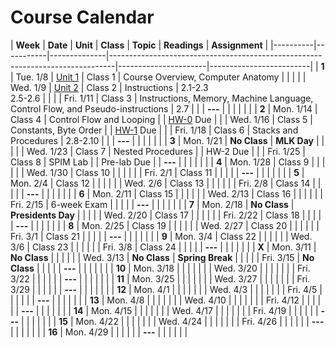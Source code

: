 # Course Calendar

    
| **Week** | **Date**  | **Unit**  |  **Class**    | **Topic**                                                                     | **Readings**         | **Assignment**          |
|----------|-----------|--------------|-------------------------------------------------------------------------------|----------------------|-------------------------|
| **1**    | Tue. 1/8  | [Unit 1](units/unit_01.md) | Class 1      | Course Overview, Computer Anatomy                                             |                      |                         |
|          | Wed. 1/9  | [Unit 2](units/unit_02.md) | Class 2      | Instructions                                                                  | 2.1-2.3 <br> 2.5-2.6 |                         |
|          | Fri. 1/11 | Class 3      | Instructions, Memory, Machine Language, Control Flow, and Pseudo-instructions | 2.7                  |                         |
| **---**  |           |              |                                                                               |                      |                         |
| **2**    | Mon. 1/14 | Class 4      | Control Flow and Looping                                                      |                      | [HW-0](hw/hw00.md) Due  |
|          | Wed. 1/16 | Class 5      | Constants, Byte Order                                                         |                      | [HW-1](hw/hw01.pdf) Due |
|          | Fri. 1/18 | Class 6      | Stacks and Procedures                                                         | 2.8-2.10             |                         |
| **---**  |           |              |                                                                               |                      |                         |
| **3**    | Mon. 1/21 | **No Class** | **MLK Day**                                                                   |                      |                         |
|          | Wed. 1/23 | Class 7      | Nested Procedures                                                             |                      | HW-2 Due                |
|          | Fri. 1/25 | Class 8      | SPIM Lab                                                                      |                      | Pre-lab Due             |
| **---**  |           |              |                                                                               |                      |                         |
| **4**    | Mon. 1/28 | Class 9      |                                                                               |                      |                         |
|          | Wed. 1/30 | Class 10     |                                                                               |                      |                         |
|          | Fri. 2/1  | Class 11     |                                                                               |                      |                         |
| **---**  |           |              |                                                                               |                      |                         |
| **5**    | Mon. 2/4  | Class 12     |                                                                               |                      |                         |
|          | Wed. 2/6  | Class 13     |                                                                               |                      |                         |
|          | Fri. 2/8  | Class 14     |                                                                               |                      |                         |
| **---**  |           |              |                                                                               |                      |                         |
| **6**    | Mon. 2/11 | Class 15     |                                                                               |                      |                         |
|          | Wed. 2/13 | Class 16     |                                                                               |                      |                         |
|          | Fri. 2/15 | 6-week Exam  |                                                                               |                      |                         |
| **---**  |           |              |                                                                               |                      |                         |
| **7**    | Mon. 2/18 | **No Class** | **Presidents Day**                                                            |                      |                         |
|          | Wed. 2/20 | Class 17     |                                                                               |                      |                         |
|          | Fri. 2/22 | Class 18     |                                                                               |                      |                         |
| **---**  |           |              |                                                                               |                      |                         |
| **8**    | Mon. 2/25 | Class 19     |                                                                               |                      |                         |
|          | Wed. 2/27 | Class 20     |                                                                               |                      |                         |
|          | Fri. 3/1  | Class 21     |                                                                               |                      |                         |
| **---**  |           |              |                                                                               |                      |                         |
| **9**    | Mon. 3/4  | Class 22     |                                                                               |                      |                         |
|          | Wed. 3/6  | Class 23     |                                                                               |                      |                         |
|          | Fri. 3/8  | Class 24     |                                                                               |                      |                         |
| **---**  |           |              |                                                                               |                      |                         |
| **X**    | Mon. 3/11 | **No Class** |                                                                               |                      |                         |
|          | Wed. 3/13 | **No Class** | **Spring Break**                                                              |                      |                         |
|          | Fri. 3/15 | **No Class** |                                                                               |                      |                         |
| **---**  |           |              |                                                                               |                      |                         |
| **10**   | Mon. 3/18 |              |                                                                               |                      |                         |
|          | Wed. 3/20 |              |                                                                               |                      |                         |
|          | Fri. 3/22 |              |                                                                               |                      |                         |
| **---**  |           |              |                                                                               |                      |                         |
| **11**   | Mon. 3/25 |              |                                                                               |                      |                         |
|          | Wed. 3/27 |              |                                                                               |                      |                         |
|          | Fri. 3/29 |              |                                                                               |                      |                         |
| **---**  |           |              |                                                                               |                      |                         |
| **12**   | Mon. 4/1  |              |                                                                               |                      |                         |
|          | Wed. 4/3  |              |                                                                               |                      |                         |
|          | Fri. 4/5  |              |                                                                               |                      |                         |
| **---**  |           |              |                                                                               |                      |                         |
| **13**   | Mon. 4/8  |              |                                                                               |                      |                         |
|          | Wed. 4/10 |              |                                                                               |                      |                         |
|          | Fri. 4/12 |              |                                                                               |                      |                         |
| **---**  |           |              |                                                                               |                      |                         |
| **14**   | Mon. 4/15 |              |                                                                               |                      |                         |
|          | Wed. 4/17 |              |                                                                               |                      |                         |
|          | Fri. 4/19 |              |                                                                               |                      |                         |
| **---**  |           |              |                                                                               |                      |                         |
| **15**   | Mon. 4/22 |              |                                                                               |                      |                         |
|          | Wed. 4/24 |              |                                                                               |                      |                         |
|          | Fri. 4/26 |              |                                                                               |                      |                         |
| **---**  |           |              |                                                                               |                      |                         |
| **16**   | Mon. 4/29 |              |                                                                               |                      |                         |
| **---**  |           |              |                                                                               |                      |                         |



